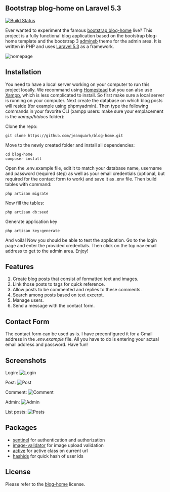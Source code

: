 ## Bootstrap blog-home on Laravel 5.3

[![Build Status](https://travis-ci.org/jeanquark/blog-home.svg?branch=master)](https://travis-ci.org/jeanquark/blog-home)

Ever wanted to experiment the famous [bootstrap blog-home](http://startbootstrap.com/template-overviews/blog-home) live? This project is a fully functional blog application based on the bootstrap blog-home template and the bootstrap 3 [adminsb](http://startbootstrap.com/template-overviews/sb-admin) theme for the admin area. It is written in PHP and uses [Laravel 5.3](https://laravel.com) as a framework.

![homepage](https://github.com/jeanquark/blog-home/raw/master/public/homepage.jpg "Homepage")

## Installation

You need to have a local server working on your computer to run this project locally. We recommand using [Homestead](https://laravel.com/docs/master/homestead) but you can also use [Xampp](https://www.apachefriends.org/fr/index.html), which is less complicated to install. So first make sure a local server is running on your computer. Next create the database on which blog posts will reside (for example using phpmyadmin). Then type the following commands in your favorite CLI (xampp users: make sure your emplacement is the *xampp/htdocs* folder):

Clone the repo:
```
git clone https://github.com/jeanquark/blog-home.git
```

Move to the newly created folder and install all dependencies:
```
cd blog-home
composer install
```

Open the .env.example file, edit it to match your database name, username and password (required step) as well as your email credentials (optional, but required for the contact form to work) and save it as .env file. Then build tables with command:
```
php artisan migrate
```

Now fill the tables:
```
php artisan db:seed
```

Generate application key 
```
php artisan key:generate
```

And voilà! Now you should be able to test the application. Go to the login page and enter the provided credentials. Then click on the top nav email address to get to the admin area. Enjoy!


## Features
1. Create blog posts that consist of formatted text and images.
2. Link those posts to tags for quick reference.
3. Allow posts to be commented and replies to these comments.
4. Search among posts based on text excerpt.
5. Manage users.
6. Send a message with the contact form.


## Contact Form
The contact form can be used as is. I have preconfigured it for a Gmail address in the *.env.example* file. All you have to do is entering your actual email address and password. Have fun!


## Screenshots
Login:
![Login](https://github.com/jeanquark/blog-home/raw/master/public/login.jpg "Login")

Post:
![Post](https://github.com/jeanquark/blog-home/raw/master/public/post.jpg "Post")

Comment:
![Comment](https://github.com/jeanquark/blog-home/raw/master/public/comment.jpg "Comment")

Admin:
![Admin](https://github.com/jeanquark/blog-home/raw/master/public/admin.jpg "Admin")

List posts:
![Posts](https://github.com/jeanquark/blog-home/raw/master/public/posts.jpg "Posts List")


## Packages
* [sentinel](https://github.com/cartalyst/sentinel) for authentication and authorization
* [image-validator](https://github.com/cviebrock/image-validator) for image upload validation
* [active](https://github.com/letrunghieu/active) for active class on current url
* [hashids](https://github.com/ivanakimov/hashids.php) for quick hash of user ids


## License

Please refer to the [blog-home](http://startbootstrap.com/template-overviews/blog-home) license.